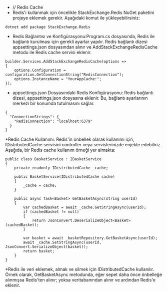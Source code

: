 * // Redis Cache 
* Redis'i kullanmak için öncelikle StackExchange.Redis NuGet paketini projeye eklemek gerekir. Aşağıdaki komut ile yükleyebilirsiniz:
```razor
dotnet add package StackExchange.Redis

```
* Redis Bağlantısı ve Konfigürasyonu:Program.cs dosyasında, Redis ile bağlantı kurulması için gerekli ayarlar yapılır. Redis bağlantı dizesi appsettings.json dosyasından alınır ve AddStackExchangeRedisCache metodu ile Redis cache servisi eklenir.
```razor
builder.Services.AddStackExchangeRedisCache(options =>
{
    options.Configuration = configuration.GetConnectionString("RedisConnection");
    options.InstanceName = "YourAppCache:"; 
});
```
* appsettings.json Dosyasındaki Redis Konfigürasyonu: Redis bağlantı dizesi, appsettings.json dosyasına eklenir. Bu, bağlantı ayarlarının merkezi bir konumda tutulmasını sağlar.
```razor
{
  "ConnectionStrings": {
    "RedisConnection": "localhost:6379"
  }
}
```
*Redis Cache Kullanımı: Redis'in önbellek olarak kullanımı için, IDistributedCache servisini controller veya servislerinizde enjekte edebiliriz. Aşağıda, bir Redis cache kullanım örneği yer almakta:

```razor
public class BasketService : IBasketService
{
    private readonly IDistributedCache _cache;

    public BasketService(IDistributedCache cache)
    {
        _cache = cache;
    }

    public async Task<Basket> GetBasketAsync(string userId)
    {
        var cachedBasket = await _cache.GetStringAsync(userId);
        if (cachedBasket != null)
        {
            return JsonConvert.DeserializeObject<Basket>(cachedBasket);
        }

        var basket = await _basketRepository.GetBasketAsync(userId);
        await _cache.SetStringAsync(userId, JsonConvert.SerializeObject(basket));
        return basket;
    }
}

```
*Redis ile veri eklemek, almak ve silmek için IDistributedCache kullanılır. Örnek olarak, GetBasketAsync metodunda, eğer sepet daha önce önbelleğe alınmışsa Redis'ten alınır; yoksa veritabanından alınır ve ardından Redis'e eklenir.

